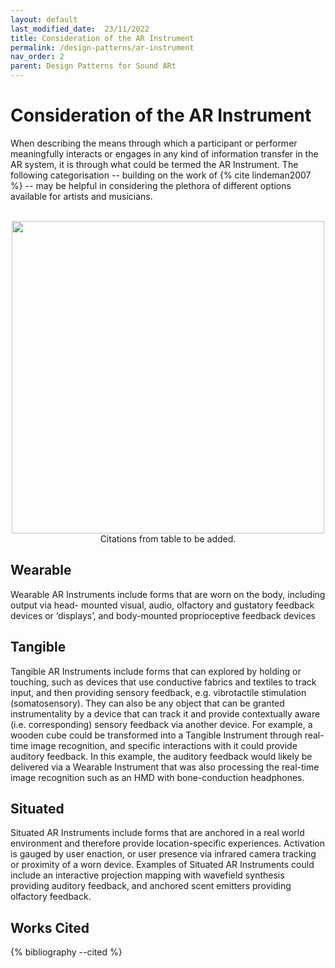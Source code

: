 ```yaml
---
layout: default
last_modified_date:  23/11/2022
title: Consideration of the AR Instrument
permalink: /design-patterns/ar-instrument
nav_order: 2
parent: Design Patterns for Sound ARt
---
```

# Consideration of the AR Instrument
When describing the means through which a participant or performer meaningfully interacts or engages in any kind of information transfer in the AR system, it is through what could be termed the AR Instrument. The following categorisation -- building on the work of {% cite lindeman2007 %} -- may be helpful in considering the plethora of different options available for artists and musicians.

<p align="center">
<br>
<img src="{{ baseurl }}/assets/images/sensorydisplays.png" width="500">
<br>
Citations from table to be added.
</p>

## Wearable
Wearable AR Instruments include forms that are worn on the body, including output via head- mounted visual, audio, olfactory and gustatory feedback devices or ‘displays’, and body-mounted proprioceptive feedback devices

## Tangible
Tangible AR Instruments include forms that can explored by holding or touching, such as devices that use conductive fabrics and textiles to track input, and then providing sensory feedback, e.g. vibrotactile stimulation (somatosensory). They can also be any object that can be granted instrumentality by a device that can track it and provide contextually aware (i.e. corresponding) sensory feedback via another device. For example, a wooden cube could be transformed into a Tangible Instrument through real-time image recognition, and specific interactions with it could provide auditory feedback. In this example, the auditory feedback would likely be delivered via a Wearable Instrument that was also processing the real-time image recognition such as an HMD with bone-conduction headphones.

## Situated
Situated AR Instruments include forms that are anchored in a real world environment and therefore provide location-specific experiences. Activation is gauged by user enaction, or user presence via infrared camera tracking or proximity of a worn device. Examples of Situated AR Instruments could include an interactive projection mapping with wavefield synthesis providing auditory feedback, and anchored scent emitters providing olfactory feedback.

## Works Cited
{% bibliography --cited %}